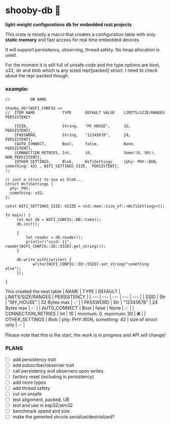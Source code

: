 # shooby-db :bear:
**light-weight configurations db for embedded rust projects**

This crate is mostly a macro that creates a configuration table with only **static memory** and fast access for real time embedded devices.

It will support persistency, observing, thread safety.
No heap allocation is used.

For the moment it is still full of unsafe code and the type options are bool, u32, str and blob which is any sized repr[packed] struct.
I need to check about the repr packed though.

### example:
```
//         DB NAME

shooby_db!(WIFI_CONFIG =>
//  ITEM NAME            TYPE      DEFAULT VALUE    LIMITS/SIZE/RANGES                                    PERSISTENCY
   
    {SSID,               String,   "MY_HOUSE",      32,                                                   PERSISTENT},
    {PASSWORD,           String,   "12345678",      24,                                                   PERSISTENT},
    {AUTO_CONNECT,       Bool,     false,           None,                                                 PERSISTENT},
    {CONNECTION_RETRIES, Int,      10,              Some((0, 30)),                                        NON_PERSISTENT},
    {OTHER_SETTINGS,     Blob,     WifiSettings     {phy: PHY::BGN, something: 42} , WIFI_SETTINGS_SIZE,  PERSISTENT},
);

// just a struct to use as blob...
struct WifiSettings {
  phy: PHY,
  something: u32,
};

const WIFI_SETTINGS_SIZE: USIZE = std::mem::size_of::<WifiSettings>();

fn main() {
     let mut db = WIFI_CONFIG::DB::take();
     db.init();
     
     {
         let reader = db.reader();
         println!("ssid: {}", reader[WIFI_CONFIG::ID::SSID].get_string());
     }
     
     db.write_with(|writer| {
            writer[WIFI_CONFIG::ID::SSID].set_string("something else");
     });

}

```
This created the next table
| NAME | TYPE | DEFAULT | LIMITS/SIZE/RANGES | PERSISTENCY |
| --- | --- | --- | --- | --- |
| SSID | Str | "MY_HOUSE" | 32 Bytes max | :white_check_mark: |
| PASSWORD | Str | "12345678" | 24 Bytes max | :white_check_mark: |
| AUTO_CONNECT | Bool | false | None | :white_check_mark: |
| CONNECTION_RETRIES | Int | 10 | minimum: 0, maximum: 30 | :x: |
| OTHER_SETTINGS | Blob | phy: PHY::BGN, something: 42 | size of struct only | :white_check_mark: |


Please note that this is the start, the work is in progress and API will change!

### PLANS
  - [ ] add persistency trait
  - [ ] add subscriber/observer trait
  - [ ] call persistency and observers upon writes
  - [ ] factory reset (including in persistency)
  - [ ] add more types
  - [ ] add thread safety
  - [ ] cut on unsafe
  - [ ] test alignment, packed, UB
  - [ ] test and use in esp32/stm32
  - [ ] benchmark speed and size
  - [ ] make the generted structs serialize/desirialized?
